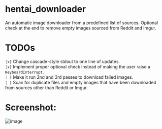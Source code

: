 # hentai_downloader
An automatic image downloader from a predefined list of sources. Optional check at the end to remove empty images sourced from Reddit and Imgur.

# TODOs
`[x]` Change cascade-style stdout to one line of updates.  
`[x]` Implement proper optional check instead of making the user raise a `KeyboardInterrupt`.  
`[ ]` Make it run 2nd and 3rd passes to download failed images.  
`[ ]` Scan for duplicate files and empty images that have been downloaded from sources other than Reddit or Imgur.

# Screenshot:
![image](https://user-images.githubusercontent.com/61984863/149300333-8b384527-6c4a-4057-8dd4-318f0c9cd839.png)
